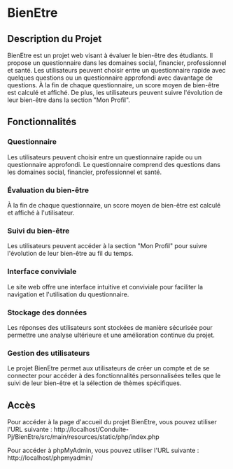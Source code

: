 
# BienEtre


## Description du Projet


BienEtre est un projet web visant à évaluer le bien-être des étudiants. Il propose un questionnaire dans les domaines social, financier, professionnel et santé. Les utilisateurs peuvent choisir entre un questionnaire rapide avec quelques questions ou un questionnaire approfondi avec davantage de questions. À la fin de chaque questionnaire, un score moyen de bien-être est calculé et affiché. De plus, les utilisateurs peuvent suivre l'évolution de leur bien-être dans la section "Mon Profil".

## Fonctionnalités

### Questionnaire

Les utilisateurs peuvent choisir entre un questionnaire rapide ou un questionnaire approfondi. Le questionnaire comprend des questions dans les domaines social, financier, professionnel et santé.

### Évaluation du bien-être

À la fin de chaque questionnaire, un score moyen de bien-être est calculé et affiché à l'utilisateur.

### Suivi du bien-être

Les utilisateurs peuvent accéder à la section "Mon Profil" pour suivre l'évolution de leur bien-être au fil du temps.

### Interface conviviale

Le site web offre une interface intuitive et conviviale pour faciliter la navigation et l'utilisation du questionnaire.

### Stockage des données

Les réponses des utilisateurs sont stockées de manière sécurisée pour permettre une analyse ultérieure et une amélioration continue du projet.

### Gestion des utilisateurs

Le projet BienEtre permet aux utilisateurs de créer un compte et de se connecter pour accéder à des fonctionnalités personnalisées telles que le suivi de leur bien-être et la sélection de thèmes spécifiques.

## Accès

Pour accéder à la page d'accueil du projet BienEtre, vous pouvez utiliser l'URL suivante :
http://localhost/Conduite-Pj/BienEtre/src/main/resources/static/php/index.php

Pour accéder à phpMyAdmin, vous pouvez utiliser l'URL suivante :
http://localhost/phpmyadmin/
